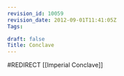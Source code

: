 ```yaml
---
revision_id: 10059
revision_date: 2012-09-01T11:41:05Z
Tags:

draft: false
Title: Conclave
---
```

#REDIRECT [[Imperial Conclave]]